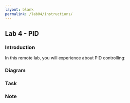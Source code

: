 ```yaml
---
layout: blank
permalink: /lab04/instructions/
---
```


<h2>Lab 4 - PID</h2>

### Introduction

In this remote lab, you will experience about PID controlling:

### Diagram

<!-- Following is the connection diagram of the lab setup. Click <a href="{{ '/assets/img/lab03_diagram.jpg' | relative_url }}" target="_blank">here</a> to see the full sized image. -->

<!-- <img src="{{ '/assets/img/lab03_diagram.jpg' | relative_url }}" class="img img-thumb img-fluid mr-auto" /> -->

### Task

<!-- You need to prepare the lab setup described above using the *LabView* software and make a screen recording with explanation (not greater than 5 mins), which is clearly showing the functionality of the implementation. You can decide on the ranges, the display components etc...

The video should be submitted as a **zip file**, named as *"CO326_lab03_GroupXX.zip"*, where *XX* is your group number. One submission from a group is significant.

Hint: You can use a screen recording software like *[Screen Recorder Pro](https://www.microsoft.com/en-us/p/screen-recorder-pro-for-win10/9n27gq6mls5s)* to record the demonstration.

Once you completed the lab, please make sure to update the Google Sheet, [CO326 Lab03 Completion](https://docs.google.com/spreadsheets/d/1YOwtUlmdOONxOYvDJwIcPrCFjXHm1ofozjH0hQ4CAas/edit?usp=sharing) -->

### Note

<!-- Please make sure to delete your lab codes from the remote machine before logging out from the *Team Viewer* session. -->
